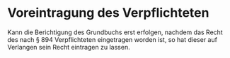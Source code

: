 # Voreintragung des Verpflichteten

Kann die Berichtigung des Grundbuchs erst erfolgen, nachdem das Recht des nach § 894 Verpflichteten eingetragen worden ist, so hat dieser auf Verlangen sein Recht eintragen zu lassen.